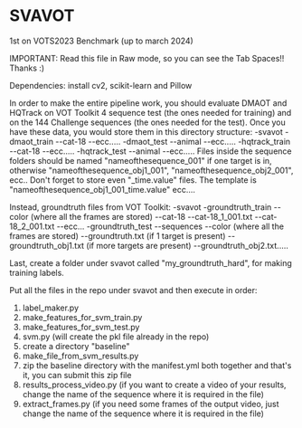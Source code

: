 # SVAVOT
1st on VOTS2023 Benchmark (up to march 2024)

IMPORTANT: Read this file in Raw mode, so you can see the Tab Spaces!! Thanks :)

Dependencies: install cv2, scikit-learn and Pillow

In order to make the entire pipeline work, you should evaluate DMAOT and HQTrack on VOT Toolkit 4 sequence test (the ones needed for training) and on the 144 Challenge sequences (the ones needed for the test).
Once you have these data, you would store them in this directory structure:
-svavot
  -dmaot_train
    --cat-18
    --ecc.....
  -dmaot_test
    --animal
    --ecc.....
  -hqtrack_train
    --cat-18
    --ecc.....
  -hqtrack_test
    --animal
    --ecc.....
Files inside the sequence folders should be named "nameofthesequence_001" if one target is in, otherwise "nameofthesequence_obj1_001", "nameofthesequence_obj2_001", ecc.. 
Don't forget to store even "_time.value" files. The template is "nameofthesequence_obj1_001_time.value" ecc....

Instead, groundtruth files from VOT Toolkit:
-svavot
  -groundtruth_train
    --color (where all the frames are stored)
    --cat-18
      --cat-18_1_001.txt
      --cat-18_2_001.txt
      --ecc...
  -groundtruth_test
    --sequences
      --color (where all the frames are stored)
      --groundtruth.txt (if 1 target is present)
      --groundtruth_obj1.txt (if more targets are present)
      --groundtruth_obj2.txt.....

Last, create a folder under svavot called "my_groundtruth_hard", for making training labels.

Put all the files in the repo under svavot and then execute in order:
1) label_maker.py
2) make_features_for_svm_train.py
3) make_features_for_svm_test.py
4) svm.py (will create the pkl file already in the repo)
5) create a directory "baseline"
6) make_file_from_svm_results.py
7) zip the baseline directory with the manifest.yml both together and that's it, you can submit this zip file
8) results_process_video.py (if you want to create a video of your results, change the name of the sequence where it is required in the file)
9) extract_frames.py (if you need some frames of the output video, just change the name of the sequence where it is required in the file)


      
